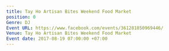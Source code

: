```yaml
---
title: Tay Ho Artisan Bites Weekend Food Market
position: 0
Genre: DJ
Event URL: https://www.facebook.com/events/361281850969446/
Venue: Tay Ho Artisan Bites Weekend Food Market
Event date: 2017-08-19 07:00:00 +07:00
---
```


